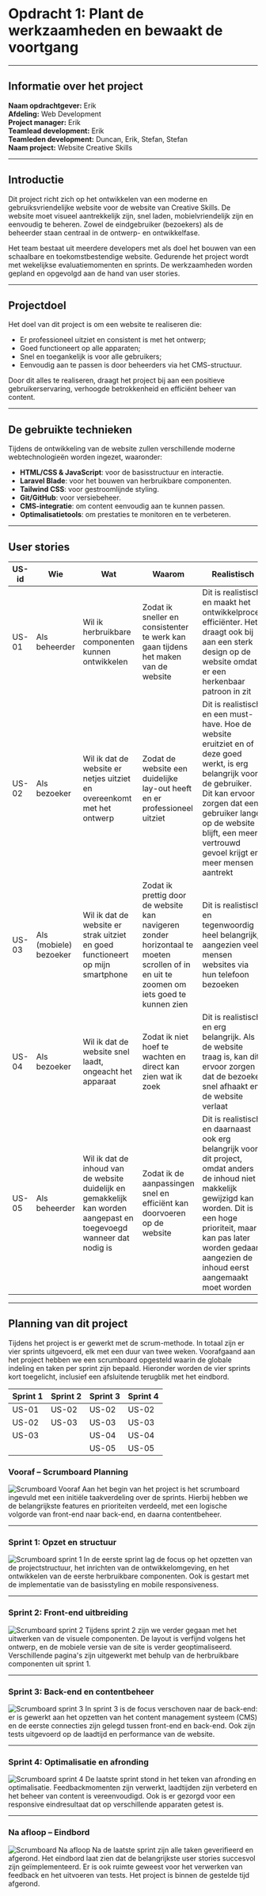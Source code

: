 # Opdracht 1: Plant de werkzaamheden en bewaakt de voortgang

---

## **Informatie over het project**

**Naam opdrachtgever:** Erik  
**Afdeling:** Web Development  
**Project manager:** Erik  
**Teamlead development:** Erik  
**Teamleden development:** Duncan, Erik, Stefan, Stefan  
**Naam project:** Website Creative Skills

---

## **Introductie**
Dit project richt zich op het ontwikkelen van een moderne en gebruiksvriendelijke website voor de website van Creative Skills. De website moet visueel aantrekkelijk zijn, snel laden, mobielvriendelijk zijn en eenvoudig te beheren. Zowel de eindgebruiker (bezoekers) als de beheerder staan centraal in de ontwerp- en ontwikkelfase.

Het team bestaat uit meerdere developers met als doel het bouwen van een schaalbare en toekomstbestendige website. Gedurende het project wordt met wekelijkse evaluatiemomenten en sprints. De werkzaamheden worden gepland en opgevolgd aan de hand van user stories.

---

## **Projectdoel**
Het doel van dit project is om een website te realiseren die:
- Er professioneel uitziet en consistent is met het ontwerp;
- Goed functioneert op alle apparaten;
- Snel en toegankelijk is voor alle gebruikers;
- Eenvoudig aan te passen is door beheerders via het CMS-structuur.

Door dit alles te realiseren, draagt het project bij aan een positieve gebruikerservaring, verhoogde betrokkenheid en efficiënt beheer van content.

---

## **De gebruikte technieken**
Tijdens de ontwikkeling van de website zullen verschillende moderne webtechnologieën worden ingezet, waaronder:

- **HTML/CSS & JavaScript**: voor de basisstructuur en interactie.
- **Laravel Blade**: voor het bouwen van herbruikbare componenten.
- **Tailwind CSS**: voor gestroomlijnde styling.
- **Git/GitHub**: voor versiebeheer.
- **CMS-integratie**: om content eenvoudig aan te kunnen passen.
- **Optimalisatietools**: om prestaties te monitoren en te verbeteren.

---

## **User stories**
| US-id | Wie | Wat | Waarom | Realistisch | Tijdsindicatie | Prioriteit |
|-------|-----|-----|--------|-------------|----------------|------------|
| US-01 | Als beheerder | Wil ik herbruikbare componenten kunnen ontwikkelen | Zodat ik sneller en consistenter te werk kan gaan tijdens het maken van de website | Dit is realistisch en maakt het ontwikkelproces efficiënter. Het draagt ook bij aan een sterk design op de website omdat er een herkenbaar patroon in zit | Week 1-2 (Tijdens het begin van de front-end defelopment) | Gemiddeld |
| US-02 | Als bezoeker | Wil ik dat de website er netjes uitziet en overeenkomt met het ontwerp | Zodat de website een duidelijke lay-out heeft en er professioneel uitziet | Dit is realistisch en een must-have. Hoe de website eruitziet en of deze goed werkt, is erg belangrijk voor de gebruiker. Dit kan ervoor zorgen dat een gebruiker langer op de website blijft, een meer vertrouwd gevoel krijgt en meer mensen aantrekt | week 1–8 (Gedurende het hele project) | Hoog |
| US-03 | Als (mobiele) bezoeker | Wil ik dat de website er strak uitziet en goed functioneert op mijn smartphone | Zodat ik prettig door de website kan navigeren zonder horizontaal te moeten scrollen of in en uit te zoomen om iets goed te kunnen zien | Dit is realistisch en tegenwoordig heel belangrijk, aangezien veel mensen websites via hun telefoon bezoeken | week 1–8 (Gedurende het hele project) | Hoog |
| US-04 | Als bezoeker | Wil ik dat de website snel laadt, ongeacht het apparaat | Zodat ik niet hoef te wachten en direct kan zien wat ik zoek | Dit is realistisch en erg belangrijk. Als de website traag is, kan dit ervoor zorgen dat de bezoeker snel afhaakt en de website verlaat | Week 5–8 (tijdens de back-end ontwikkeling) | Gemiddeld |
| US-05 | Als beheerder | Wil ik dat de inhoud van de website duidelijk en gemakkelijk kan worden aangepast en toegevoegd wanneer dat nodig is | Zodat ik de aanpassingen snel en efficiënt kan doorvoeren op de website | Dit is realistisch en daarnaast ook erg belangrijk voor dit project, omdat anders de inhoud niet makkelijk gewijzigd kan worden. Dit is een hoge prioriteit, maar kan pas later worden gedaan aangezien de inhoud eerst aangemaakt moet worden | Week 5–8 (na het opzetten van de basisstructuur) | Hoog |

---

## **Planning van dit project**
Tijdens het project is er gewerkt met de scrum-methode. In totaal zijn er vier sprints uitgevoerd, elk met een duur van twee weken. Voorafgaand aan het project hebben we een scrumboard opgesteld waarin de globale indeling en taken per sprint zijn bepaald. Hieronder worden de vier sprints kort toegelicht, inclusief een afsluitende terugblik met het eindbord.

| Sprint 1 | Sprint 2 | Sprint 3 | Sprint 4 |
| -------- | -------- | -------- | -------- |
| US-01 | US-02 | US-02 | US-02 |
| US-02 | US-03 | US-03 | US-03 |
| US-03 |  | US-04 | US-04 |
|  |  | US-05 | US-05 |

### **Vooraf – Scrumboard Planning**
![Scrumboard Vooraf](images/begin-scrumboard.png)
Aan het begin van het project is het scrumboard ingevuld met een initiële taakverdeling over de sprints. Hierbij hebben we de belangrijkste features en prioriteiten verdeeld, met een logische volgorde van front-end naar back-end, en daarna contentbeheer.

---

### **Sprint 1: Opzet en structuur**
![Scrumboard sprint 1](images/sprint-1.png)
In de eerste sprint lag de focus op het opzetten van de projectstructuur, het inrichten van de ontwikkelomgeving, en het ontwikkelen van de eerste herbruikbare componenten. Ook is gestart met de implementatie van de basisstyling en mobile responsiveness.

---

### **Sprint 2: Front-end uitbreiding**
![Scrumboard sprint 2](images/sprint-2.png)
Tijdens sprint 2 zijn we verder gegaan met het uitwerken van de visuele componenten. De layout is verfijnd volgens het ontwerp, en de mobiele versie van de site is verder geoptimaliseerd. Verschillende pagina's zijn uitgewerkt met behulp van de herbruikbare componenten uit sprint 1.

---

### **Sprint 3: Back-end en contentbeheer**
![Scrumboard sprint 3](images/sprint-3.png)
In sprint 3 is de focus verschoven naar de back-end: er is gewerkt aan het opzetten van het content management systeem (CMS) en de eerste connecties zijn gelegd tussen front-end en back-end. Ook zijn tests uitgevoerd op de laadtijd en performance van de website.

---

### **Sprint 4: Optimalisatie en afronding**
![Scrumboard sprint 4](images/sprint-4.png)
De laatste sprint stond in het teken van afronding en optimalisatie. Feedbackmomenten zijn verwerkt, laadtijden zijn verbeterd en het beheer van content is vereenvoudigd. Ook is er gezorgd voor een responsive eindresultaat dat op verschillende apparaten getest is.

---

### **Na afloop – Eindbord**
![Scrumboard Na afloop](images/eind-scrumboard.png)
Na de laatste sprint zijn alle taken geverifieerd en afgerond. Het eindbord laat zien dat de belangrijkste user stories succesvol zijn geïmplementeerd. Er is ook ruimte geweest voor het verwerken van feedback en het uitvoeren van tests. Het project is binnen de gestelde tijd afgerond.